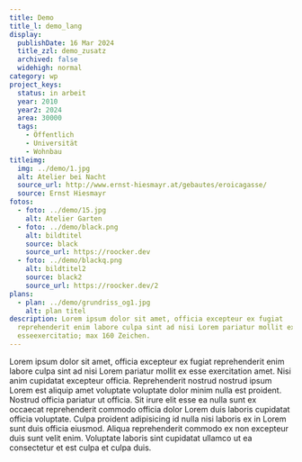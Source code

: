 ```yaml
---
title: Demo
title_l: demo_lang
display:
  publishDate: 16 Mar 2024
  title_zzl: demo_zusatz
  archived: false
  widehigh: normal
category: wp
project_keys:
  status: in arbeit
  year: 2010
  year2: 2024
  area: 30000
  tags:
    - Öffentlich
    - Universität
    - Wohnbau
titleimg:
  img: ../demo/1.jpg
  alt: Atelier bei Nacht
  source_url: http://www.ernst-hiesmayr.at/gebautes/eroicagasse/
  source: Ernst Hiesmayr
fotos:
  - foto: ../demo/15.jpg
    alt: Atelier Garten
  - foto: ../demo/black.png
    alt: bildtitel
    source: black
    source_url: https://roocker.dev
  - foto: ../demo/blackq.png
    alt: bildtitel2
    source: black2
    source_url: https://roocker.dev/2
plans:
  - plan: ../demo/grundriss_og1.jpg
    alt: plan titel
description: Lorem ipsum dolor sit amet, officia excepteur ex fugiat
  reprehenderit enim labore culpa sint ad nisi Lorem pariatur mollit ex
  esseexercitatio; max 160 Zeichen.
---
```

Lorem ipsum dolor sit amet, officia excepteur ex fugiat reprehenderit enim labore culpa sint ad nisi Lorem pariatur mollit ex esse exercitation amet. Nisi anim cupidatat excepteur officia. Reprehenderit nostrud nostrud ipsum Lorem est aliquip amet voluptate voluptate dolor minim nulla est proident. Nostrud officia pariatur ut officia. Sit irure elit esse ea nulla sunt ex occaecat reprehenderit commodo officia dolor Lorem duis laboris cupidatat officia voluptate. Culpa proident adipisicing id nulla nisi laboris ex in Lorem sunt duis officia eiusmod. Aliqua reprehenderit commodo ex non excepteur duis sunt velit enim. Voluptate laboris sint cupidatat ullamco ut ea consectetur et est culpa et culpa duis.

